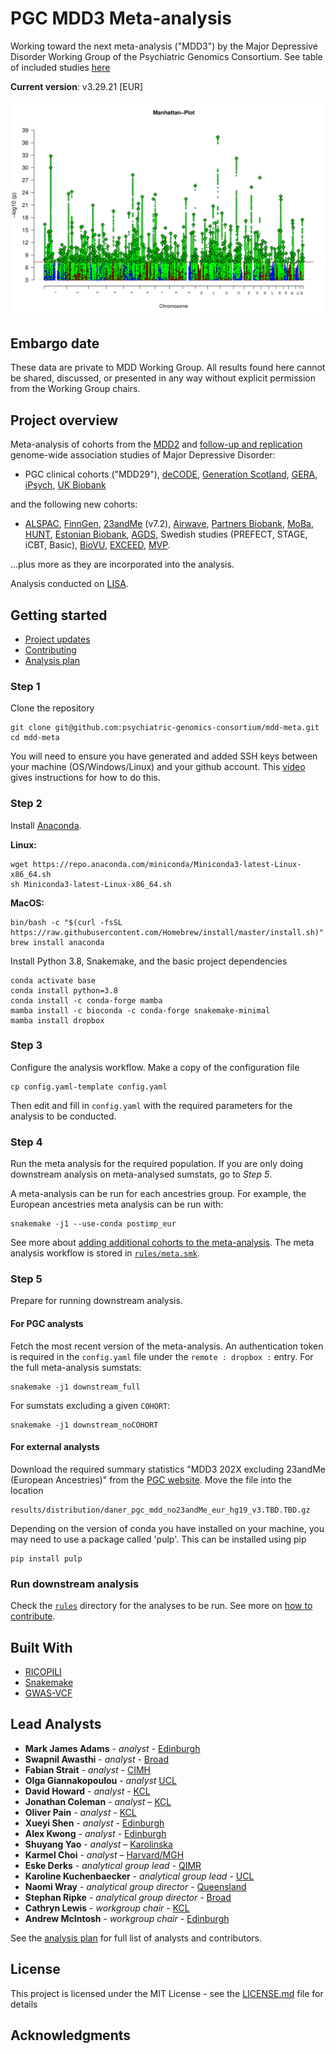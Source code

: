 # PGC MDD3 Meta-analysis

Working toward the next meta-analysis ("MDD3") by the Major Depressive Disorder Working Group of the Psychiatric Genomics Consortium. See table of included studies [here](https://github.com/psychiatric-genomics-consortium/mdd-meta/blob/master/docs/tables/cohorts.eur.txt)

**Current version**: v3.29.21 [EUR]

![MDD Manhattan plot](docs/figures/manhattan.nog2.eur.png)

## Embargo date

These data are private to MDD Working Group. All results found here cannot be shared, discussed, or presented in any way without explicit permission from the Working Group chairs. 

## Project overview

Meta-analysis of cohorts from the [MDD2](https://doi.org/10.1038/s41588-018-0090-3) and [follow-up and replication](https://doi.org/10.1038/s41593-018-0326-7) genome-wide association studies of Major Depressive Disorder:

- PGC clinical cohorts ("MDD29"), [deCODE](http://www.decode.com), [Generation Scotland](https://www.ed.ac.uk/generation-scotland/), [GERA](https://www.ncbi.nlm.nih.gov/projects/gap/cgi-bin/study.cgi?study_id=phs000674.v1.p1), [iPsych](https://ipsych.dk), [UK Biobank](https://www.ukbiobank.ac.uk)

and the following new cohorts:

- [ALSPAC](http://www.bristol.ac.uk/alspac/), [FinnGen](https://www.finngen.fi/en), [23andMe](https://www.23andme.com/) (v7.2), [Airwave](https://police-health.org.uk), [Partners Biobank](https://biobank.partners.org), [MoBa](https://www.fhi.no/en/studies/moba/), [HUNT](https://www.ntnu.edu/hunt/databank), [Estonian Biobank](https://genomics.ut.ee/en/access-biobank), [AGDS](https://www.geneticsofdepression.org.au), Swedish studies (PREFECT, STAGE, iCBT, Basic), [BioVU](https://victr.vumc.org/biovu-description), [EXCEED](https://exceed.org.uk), [MVP](https://www.research.va.gov/mvp/).

…plus more as they are incorporated into the analysis.

Analysis conducted on [LISA](https://geneticcluster.org).

## Getting started

- [Project updates](docs/updates.md)
- [Contributing](docs/contrib.md)
- [Analysis plan](docs/plan.md)

### Step 1

Clone the repository

```
git clone git@github.com:psychiatric-genomics-consortium/mdd-meta.git
cd mdd-meta
```
You will need to ensure you have generated and added SSH keys between your machine (OS/Windows/Linux) and your github account. This [video](https://www.youtube.com/watch?v=H5qNpRGB7Qw) gives instructions for how to do this. 

### Step 2

Install [Anaconda](https://conda.io/en/latest/miniconda.html).

**Linux:**
```
wget https://repo.anaconda.com/miniconda/Miniconda3-latest-Linux-x86_64.sh
sh Miniconda3-latest-Linux-x86_64.sh
```

**MacOS:**
```
bin/bash -c "$(curl -fsSL https://raw.githubusercontent.com/Homebrew/install/master/install.sh)"
brew install anaconda
```

Install Python 3.8, Snakemake, and the basic project dependencies

```
conda activate base
conda install python=3.8
conda install -c conda-forge mamba
mamba install -c bioconda -c conda-forge snakemake-minimal
mamba install dropbox
```

### Step 3

Configure the analysis workflow. Make a copy of the configuration file

```
cp config.yaml-template config.yaml
```

Then edit and fill in `config.yaml` with the required parameters for the analysis to be conducted.

### Step 4

Run the meta analysis for the required population. If you are only doing downstream analysis on meta-analysed sumstats, go to *Step 5*.

A meta-analysis can be run for each ancestries group. For example, the European ancestries meta analysis can be run with:

```
snakemake -j1 --use-conda postimp_eur
```

See more about [adding additional cohorts to the meta-analysis](docs/meta.md). The meta analysis workflow is stored in [`rules/meta.smk`](rules/meta.smk).

### Step 5

Prepare for running downstream analysis.

#### For PGC analysts

Fetch the most recent version of the meta-analysis. An authentication token is required in the `config.yaml` file under the `remote : dropbox :` entry. For the full meta-analysis sumstats:

```
snakemake -j1 downstream_full
```

For sumstats excluding a given `COHORT`:

```
snakemake -j1 downstream_noCOHORT
```

#### For external analysts

Download the required summary statistics "MDD3 202X excluding 23andMe (European Ancestries)" from the [PGC website](https://www.med.unc.edu/pgc/download-results/mdd/). Move the file into the location

```
results/distribution/daner_pgc_mdd_no23andMe_eur_hg19_v3.TBD.TBD.gz
```

Depending on the version of conda you have installed on your machine, you may need to use a package called 'pulp'. This can be installed using pip

```
pip install pulp
```

### Run downstream analysis

Check the [`rules`](rules/) directory for the analyses to be run. See more on [how to contribute](docs/contrib.md).

## Built With

- [RICOPILI](https://sites.google.com/a/broadinstitute.org/ricopili)
- [Snakemake](https://snakemake.readthedocs.io)
- [GWAS-VCF](https://github.com/MRCIEU/gwas-vcf-specification)

## Lead Analysts

* **Mark James Adams** - *analyst* - [Edinburgh](https://www.ed.ac.uk)
* **Swapnil Awasthi** - *analyst* - [Broad](https://www.broadinstitute.org/)
* **Fabian Strait** - *analyst* - [CIMH](https://www.zi-mannheim.de/)
* **Olga Giannakopoulou** - *analyst* [UCL](http://www.bristol.ac.uk/alspac/)
* **David Howard** - *analyst* - [KCL](https://www.kcl.ac.uk/)
* **Jonathan Coleman** - *analyst* – [KCL](https://www.kcl.ac.uk/)
* **Oliver Pain** - *analyst* - [KCL](https://www.kcl.ac.uk/)
* **Xueyi Shen** - *analyst* - [Edinburgh](https://www.ed.ac.uk)
* **Alex Kwong** - *analyst* - [Edinburgh](https://www.ed.ac.uk)
* **Shuyang Yao** - *analyst* – [Karolinska](https://ki.se)
* **Karmel Choi** - *analyst* – [Harvard/MGH](https://www.hsph.harvard.edu)
* **Eske Derks** - *analytical group lead* - [QIMR](https://www.qimrberghofer.edu.au)
* **Karoline Kuchenbaecker** - *analytical group lead* - [UCL](http://www.bristol.ac.uk/alspac/)
* **Naomi Wray** - *analytical group director* - [Queensland](https://cnsgenomics.com/)
* **Stephan Ripke** - *analytical group director* - [Broad](https://www.broadinstitute.org/)
* **Cathryn Lewis** - *workgroup chair* - [KCL](https://www.kcl.ac.uk/)
* **Andrew McIntosh** - *workgroup chair* - [Edinburgh](https://www.ed.ac.uk)

See the [analysis plan](docs/plan.md) for full list of analysts and contributors. 

## License

This project is licensed under the MIT License - see the [LICENSE.md](LICENSE) file for details

## Acknowledgments


